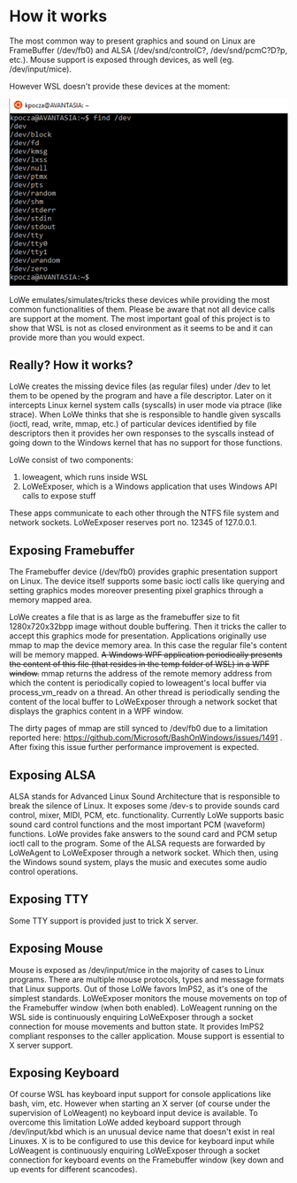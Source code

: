 # How it works

The most common way to present graphics and sound on Linux are FrameBuffer (/dev/fb0) and ALSA (/dev/snd/controlC?, /dev/snd/pcmC?D?p, etc.).  Mouse support is exposed through devices, as well (eg. /dev/input/mice).

However WSL doesn't provide these devices at the moment:

![/dev](img/howitworks/01_devs.png "Default devices")

LoWe emulates/simulates/tricks these devices while providing the most common functionalities of them. Please be aware that not all device calls are support at the moment. The most important goal of this project is to show that WSL is not as closed environment as it seems to be and it can provide more than you would expect. 

## Really? How it works?

LoWe creates the missing device files (as regular files) under /dev to let them to be opened by the program and have a file descriptor. Later on it intercepts Linux kernel system calls (syscalls) in user mode via ptrace (like strace). When LoWe thinks that she is responsible to handle given syscalls (ioctl, read, write, mmap, etc.) of particular devices identified by file descriptors then it provides her own responses to the syscalls instead of going down to the Windows kernel that has no support for those functions.

LoWe consist of two components:

1. loweagent, which runs inside WSL
2. LoWeExposer, which is a Windows application that uses Windows API calls to expose stuff

These apps communicate to each other through the NTFS file system and network sockets. LoWeExposer reserves port no. 12345 of 127.0.0.1.

## Exposing Framebuffer

The Framebuffer device (/dev/fb0) provides graphic presentation support on Linux. The device itself supports some basic ioctl calls like querying and setting graphics modes moreover presenting pixel graphics through a memory mapped area.

LoWe creates a file that is as large as the framebuffer size to fit 1280x720x32bpp image without double buffering. Then it tricks the caller to accept this graphics mode for presentation. Applications originally use mmap to map the device memory area. In this case the regular file's content will be memory mapped. ~~A Windows WPF application periodically presents the content of this file (that resides in the temp folder of WSL) in a WPF window.~~ mmap returns the address of the remote memory address from which the content is periodically copied to loweagent's local buffer via process_vm_readv on a thread. An other thread is periodically sending the content of the local buffer to LoWeExposer through a network socket that displays the graphics content in a WPF window. 

The dirty pages of mmap are still synced to /dev/fb0 due to a limitation reported here: https://github.com/Microsoft/BashOnWindows/issues/1491 . After fixing this issue further performance improvement is expected.

## Exposing ALSA

ALSA stands for Advanced Linux Sound Architecture that is responsible to break the silence of Linux. It exposes some /dev-s to provide sounds card control, mixer, MIDI, PCM, etc. functionality. Currently LoWe supports basic sound card control functions and the most important PCM (waveform) functions. LoWe provides fake answers to the sound card and PCM setup ioctl call to the program. Some of the ALSA requests are forwarded by LoWeAgent to LoWeExposer through a network socket. Which then, using the Windows sound system, plays the music and executes some audio control operations.

## Exposing TTY

Some TTY support is provided just to trick X server.

## Exposing Mouse

Mouse is exposed as /dev/input/mice in the majority of cases to Linux programs. There are multiple mouse protocols, types and message formats that Linux supports. Out of those LoWe favors ImPS2, as it's one of the simplest standards. LoWeExposer monitors the mouse movements on top of the Framebuffer window (when both enabled). LoWeagent running on the WSL side is continuously enquiring LoWeExposer through a socket connection for mouse movements and button state. It provides ImPS2 compliant responses to the caller application. Mouse support is essential to X server support.

## Exposing Keyboard

Of course WSL has keyboard input support for console applications like bash, vim, etc. However when starting an X server (of course under the supervision of LoWeagent) no keyboard input device is available. To overcome this limitation LoWe added keyboard support through /dev/input/kbd which is an unusual device name that doesn't exist in real Linuxes. X is to be configured to use this device for keyboard input while LoWeagent is continuously enquiring LoWeExposer through a socket connection for keyboard events on the Framebuffer window (key down and up events for different scancodes).

